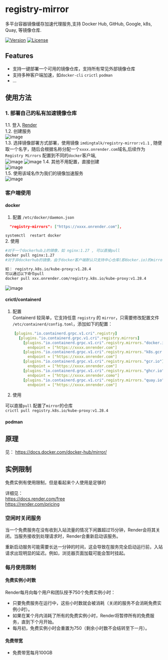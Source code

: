 # registry-mirror
多平台容器镜像缓存加速代理服务,支持 Docker Hub, GitHub, Google, k8s, Quay, 等镜像仓库.

[![Version](https://img.shields.io/github/v/release/imdingtalk/registry-mirror)](https://github.com/imdingtalk/registry-mirror/releases)
[![License](https://img.shields.io/github/license/imdingtalk/registry-mirror)](https://www.apache.org/licenses/LICENSE-2.0.html)



## Features

- 支持一键部署一个可用的镜像仓库，支持所有常见外部镜像仓库
- 支持多种客户端加速，如`docker-cli`     `crictl`   `podman`
- ...

## 使用方法
### 1. 部署自己的私有加速镜像仓库
  1.1. 登入 [Render](https://dashboard.render.com/)  
  1.2.  创建服务  
  ![image](https://github.com/imdingtalk/registry-mirror/assets/16778873/7fb04f0c-b352-469e-93ae-d6c395f1469b)  
  1.3. 选择镜像部署方式部署，使用镜像  `imdingtalk/registry-mirror:v1.1`  , 随便取一个名字，随后会根据名称分配一个`xxxx.onrender.com`域名,后续作为`Registry Mirrors` 配置到不同的`docker`客户端,  
  ![image](https://github.com/imdingtalk/registry-mirror/assets/16778873/5a792e8e-d72e-4312-b3ac-efb127a5f402)
  ![image](https://github.com/imdingtalk/registry-mirror/assets/16778873/dd52be65-0541-40a2-8456-773da6c58f99)
  1.4. 其他不用配置，直接创建  
  ![image](https://github.com/imdingtalk/registry-mirror/assets/16778873/031ccae0-b0a3-449a-ae6f-e031b188aa72)  
  1.5. 使用该域名作为我们的镜像加速服务  
  ![image](https://github.com/imdingtalk/registry-mirror/assets/16778873/2b0a156c-476c-46e1-b280-03fd9888aa95)

### 客户端使用
#### docker
1.  配置 `/etc/docker/daemon.json`  
```json
  "registry-mirrors": ["https://xxxx.onrender.com"],
```
`systemctl  restart docker`  
2. 使用  
```bash
#对于一个dockerhub上的镜像，如 nginx:1.27 , 可以直接pull
docker pull nginx:1.27
#对于非dockerhub的镜像，由于docker客户端默认只支持中心仓库(即docker.io)的mirror配置，故需要加你的域名前缀

如： registry.k8s.io/kube-proxy:v1.28.4
可以通过以下命令pull
docker pull xxx.onrender.com/registry.k8s.io/kube-proxy:v1.28.4
```

![image](https://github.com/imdingtalk/registry-mirror/assets/16778873/85c37854-8eaa-4d16-bad3-0403279052b9)

#### crictl/containerd
1. 配置  
Containerd 较简单，它支持任意 `registry` 的 `mirror`，只需要修改配置文件 `/etc/containerd/config.toml`，添加如下的配置：  
```yaml
    [plugins."io.containerd.grpc.v1.cri".registry]
      [plugins."io.containerd.grpc.v1.cri".registry.mirrors]
        [plugins."io.containerd.grpc.v1.cri".registry.mirrors."docker.io"]
          endpoint = ["https://xxxx.onrender.com"]
        [plugins."io.containerd.grpc.v1.cri".registry.mirrors."k8s.gcr.io"]
          endpoint = ["https://xxxx.onrender.com"]
        [plugins."io.containerd.grpc.v1.cri".registry.mirrors."gcr.io"]
          endpoint = ["https://xxxx.onrender.com"]
        [plugins."io.containerd.grpc.v1.cri".registry.mirrors."ghcr.io"]
          endpoint = ["https://xxxx.onrender.como"]
        [plugins."io.containerd.grpc.v1.cri".registry.mirrors."quay.io"]
          endpoint = ["https://xxxx.onrender.com"]
```
2. 使用

 可以直接`pull` 配置了`mirror`的仓库  
 `crictl pull registry.k8s.io/kube-proxy:v1.28.4`
#### podman

## 原理

见：
https://docs.docker.com/docker-hub/mirror/


## 实例限制  
免费实例有使用限制，但是看起来个人使用是足够的  

详细见：  
https://docs.render.com/free  
https://render.com/pricing  


### 空闲时关闭服务

当一个免费服务在没有收到入站流量的情况下闲置超过15分钟，Render会将其关闭。当服务接收到处理请求时，Render会重新启动该服务。

重新启动服务可能需要长达一分钟的时间，这会导致在服务完全启动运行前，入站请求出现明显的延迟。例如，浏览器页面加载可能会暂时挂起。

### 每月使用限制

#### 免费实例小时数

Render每月向每个用户和团队授予750个免费实例小时：

- 只要免费服务在运行中，这些小时数就会被消耗（关闭的服务不会消耗免费实例小时）。
- 如果在某个月内消耗了所有的免费实例小时，Render将暂停所有的免费服务，直到下个月开始。
- 每月初，免费实例小时会重置为750（剩余小时数不会结转至下一月）。

#### 免费带宽
- 免费带宽每月100GB  
